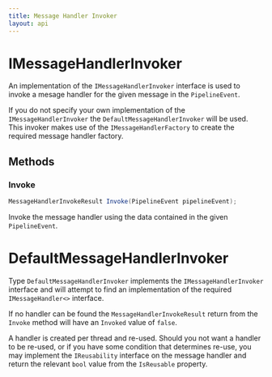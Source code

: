 ```yaml
---
title: Message Handler Invoker
layout: api
---
```

# IMessageHandlerInvoker

An implementation of the `IMessageHandlerInvoker` interface is used to invoke a mesage handler for the given message in the `PipelineEvent`.

If you do not specify your own implementation of the `IMessageHandlerInvoker` the `DefaultMessageHandlerInvoker` will be used.  This invoker makes use of the `IMessageHandlerFactory` to create the required message handler factory.

## Methods

### Invoke

``` c#
MessageHandlerInvokeResult Invoke(PipelineEvent pipelineEvent);
```

Invoke the message handler using the data contained in the given `PipelineEvent`.

# DefaultMessageHandlerInvoker

Type `DefaultMessageHandlerInvoker` implements the `IMessageHandlerInvoker` interface and will attempt to find an implementation of the required `IMessageHandler<>` interface.

If no handler can be found the `MessageHandlerInvokeResult` return from the `Invoke` method will have an `Invoked` value of `false`.

A handler is created per thread and re-used.  Should you not want a handler to be re-used, or if you have some condition that determines re-use, you may implement the `IReusability` interface on the message handler and return the relevant `bool` value from the `IsReusable` property.